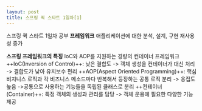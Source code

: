 ```yaml
---
layout: post
title: 스프링 퀵 스타트 1일차[1]
---
```


스프링 퀵 스타트 1일차 공부
**프레임워크**
애플리케이션에 대한 분석, 설계, 구현 재사용성 증가

**스프링 프레임워크의 특징**
IoC와 AOP를 지원하는 경량의 컨테이너 프레임워크
++IoC(Inversion of Control)++: 낮은 결합도
-> 객체 생성을 컨테이너가 대신 처리
-> 결합도가 낮아 유지보수 편리
++AOP(Aspect Oriented Programming)++: 핵심 비지니스 로직과
각 비즈니스 메소드마다 반복해서 등장하는 공통 로직 분리
-> 응집도 높음
->공통으로 사용하는 기능들을 독립된 클래스로 분리
++컨테이너(Container)++: 특정 객체의 생성과 관리를 담당
-> 객체 운용에 필요한 다양한 기능 제공
